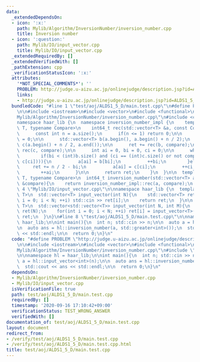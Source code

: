 ```yaml
---
data:
  _extendedDependsOn:
  - icon: ':x:'
    path: Mylib/Algorithm/InversionNumber/inversion_number.cpp
    title: Inversion number
  - icon: ':question:'
    path: Mylib/IO/input_vector.cpp
    title: Mylib/IO/input_vector.cpp
  _extendedRequiredBy: []
  _extendedVerifiedWith: []
  _pathExtension: cpp
  _verificationStatusIcon: ':x:'
  attributes:
    '*NOT_SPECIAL_COMMENTS*': ''
    PROBLEM: http://judge.u-aizu.ac.jp/onlinejudge/description.jsp?id=ALDS1_5_D
    links:
    - http://judge.u-aizu.ac.jp/onlinejudge/description.jsp?id=ALDS1_5_D
  bundledCode: "#line 1 \"test/aoj/ALDS1_5_D/main.test.cpp\"\n#define PROBLEM \"http://judge.u-aizu.ac.jp/onlinejudge/description.jsp?id=ALDS1_5_D\"\
    \n\n#include <iostream>\n#include <vector>\n#include <functional>\n#line 3 \"\
    Mylib/Algorithm/InversionNumber/inversion_number.cpp\"\n#include <cstdint>\n\n\
    namespace haar_lib {\n  namespace inversion_number_impl {\n    template <typename\
    \ T, typename Compare>\n    int64_t rec(std::vector<T> &a, const Compare &compare){\n\
    \      const int n = a.size();\n      if(n <= 1) return 0;\n\n      int64_t ret\
    \ = 0;\n\n      std::vector<T> b(a.begin(), a.begin() + n / 2);\n      std::vector<T>\
    \ c(a.begin() + n / 2, a.end());\n\n      ret += rec(b, compare);\n      ret +=\
    \ rec(c, compare);\n\n      int ai = 0, bi = 0, ci = 0;\n\n      while(ai < n){\n\
    \        if(bi < (int)b.size() and (ci == (int)c.size() or not compare(b[bi],\
    \ c[ci]))){\n          a[ai] = b[bi];\n          ++bi;\n        }else{\n     \
    \     ret += n / 2 - bi;\n          a[ai] = c[ci];\n          ++ci;\n        }\n\
    \        ++ai;\n      }\n\n      return ret;\n    }\n  }\n\n  template <typename\
    \ T, typename Compare>\n  int64_t inversion_number(std::vector<T> a, const Compare\
    \ &compare){\n    return inversion_number_impl::rec(a, compare);\n  }\n}\n#line\
    \ 4 \"Mylib/IO/input_vector.cpp\"\n\nnamespace haar_lib {\n  template <typename\
    \ T>\n  std::vector<T> input_vector(int N){\n    std::vector<T> ret(N);\n    for(int\
    \ i = 0; i < N; ++i) std::cin >> ret[i];\n    return ret;\n  }\n\n  template <typename\
    \ T>\n  std::vector<std::vector<T>> input_vector(int N, int M){\n    std::vector<std::vector<T>>\
    \ ret(N);\n    for(int i = 0; i < N; ++i) ret[i] = input_vector<T>(M);\n    return\
    \ ret;\n  }\n}\n#line 8 \"test/aoj/ALDS1_5_D/main.test.cpp\"\n\nnamespace hl =\
    \ haar_lib;\n\nint main(){\n  int n; std::cin >> n;\n\n  auto a = hl::input_vector<int>(n);\n\
    \n  auto ans = hl::inversion_number(a, std::greater<int>());\n  std::cout << ans\
    \ << std::endl;\n\n  return 0;\n}\n"
  code: "#define PROBLEM \"http://judge.u-aizu.ac.jp/onlinejudge/description.jsp?id=ALDS1_5_D\"\
    \n\n#include <iostream>\n#include <vector>\n#include <functional>\n#include \"\
    Mylib/Algorithm/InversionNumber/inversion_number.cpp\"\n#include \"Mylib/IO/input_vector.cpp\"\
    \n\nnamespace hl = haar_lib;\n\nint main(){\n  int n; std::cin >> n;\n\n  auto\
    \ a = hl::input_vector<int>(n);\n\n  auto ans = hl::inversion_number(a, std::greater<int>());\n\
    \  std::cout << ans << std::endl;\n\n  return 0;\n}\n"
  dependsOn:
  - Mylib/Algorithm/InversionNumber/inversion_number.cpp
  - Mylib/IO/input_vector.cpp
  isVerificationFile: true
  path: test/aoj/ALDS1_5_D/main.test.cpp
  requiredBy: []
  timestamp: '2020-09-16 17:10:42+09:00'
  verificationStatus: TEST_WRONG_ANSWER
  verifiedWith: []
documentation_of: test/aoj/ALDS1_5_D/main.test.cpp
layout: document
redirect_from:
- /verify/test/aoj/ALDS1_5_D/main.test.cpp
- /verify/test/aoj/ALDS1_5_D/main.test.cpp.html
title: test/aoj/ALDS1_5_D/main.test.cpp
---
```

